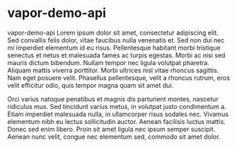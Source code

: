 # vapor-demo-api
vapor-demo-api
Lorem ipsum dolor sit amet, consectetur adipiscing elit. Sed convallis felis dolor, vitae faucibus nulla venenatis et. Sed non dui nec mi imperdiet elementum id eu risus. Pellentesque habitant morbi tristique senectus et netus et malesuada fames ac turpis egestas. Morbi ac nisi sed mauris dictum bibendum. Nullam tempor nec ligula volutpat pharetra. Aliquam mattis viverra porttitor. Morbi ultrices nisl vitae rhoncus sagittis. Nam eget posuere velit. Phasellus pellentesque, velit a rhoncus rutrum, eros velit efficitur odio, quis tempor magna quam sit amet dui.

Orci varius natoque penatibus et magnis dis parturient montes, nascetur ridiculus mus. Sed tincidunt varius metus, in volutpat justo condimentum a. Etiam imperdiet malesuada nulla, in ullamcorper risus sodales nec. Vivamus elementum nibh eu lectus sollicitudin auctor. Aenean facilisis luctus mattis. Donec sed enim libero. Proin sit amet ligula nec ipsum semper suscipit. Aenean nunc velit, congue nec elementum sed, commodo sit amet dolor.
